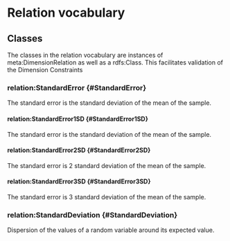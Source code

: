 # Relation vocabulary #

## Classes ##

The classes in the relation vocabulary are instances of meta:DimensionRelation as well as a rdfs:Class.
This facilitates validation of the Dimension Constraints

### relation:StandardError  {#StandardError}
 
 The standard error is the standard deviation of the mean of the sample.

#### relation:StandardError1SD {#StandardError1SD}

 The standard error is the standard deviation of the mean of the sample.

#### relation:StandardError2SD {#StandardError2SD}
 The standard error is 2 standard deviation of the mean of the sample.

#### relation:StandardError3SD {#StandardError3SD}
The standard error is 3 standard deviation of the mean of the sample.

### relation:StandardDeviation {#StandardDeviation}
 
 Dispersion of the values of a random variable around its expected value.
